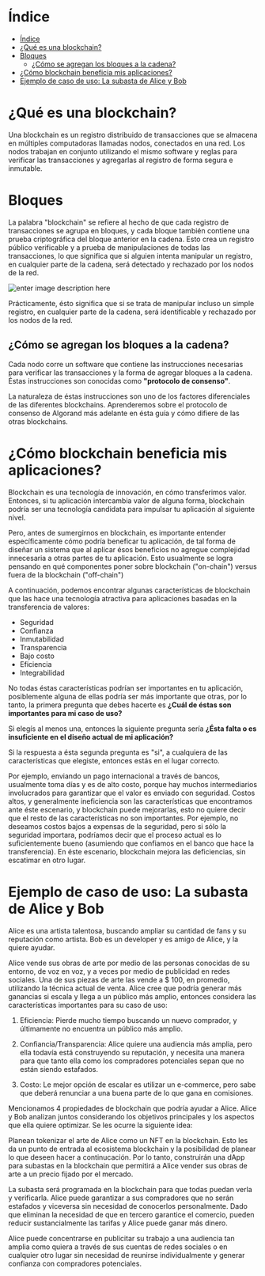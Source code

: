 # Índice

- [Índice](#índice)
- [¿Qué es una blockchain?](#qué-es-una-blockchain)
- [Bloques](#bloques)
  - [¿Cómo se agregan los bloques a la cadena?](#cómo-se-agregan-los-bloques-a-la-cadena)
- [¿Cómo blockchain beneficia mis aplicaciones?](#cómo-blockchain-beneficia-mis-aplicaciones)
- [Ejemplo de caso de uso: La subasta de Alice y Bob](#ejemplo-de-caso-de-uso-la-subasta-de-alice-y-bob)


# ¿Qué es una blockchain?

Una blockchain es un registro distribuido de transacciones que se almacena en múltiples computadoras llamadas nodos, conectados en una red. Los nodos trabajan en conjunto utilizando el mismo software y reglas para verificar las transacciones y agregarlas al registro de forma segura e inmutable.


# Bloques

La palabra "blockchain" se refiere al hecho de que cada registro de transacciones se agrupa en bloques, y cada bloque también contiene una prueba criptográfica del bloque anterior en la cadena. Esto crea un registro público verificable y a prueba de manipulaciones de todas las transacciones, lo que significa que si alguien intenta manipular un registro, en cualquier parte de la cadena, será detectado y rechazado por los nodos de la red.

![enter image description here](https://github.com/jmsalinas88/algorand/blob/main/static/blockchain.png)

Prácticamente, ésto significa que si se trata de manipular incluso un simple registro, en cualquier parte de la cadena, será identificable y rechazado por los nodos de la red. 

## ¿Cómo se agregan los bloques a la cadena?

Cada nodo corre un software que contiene las instrucciones necesarias para verificar las transacciones y la forma de agregar bloques a la cadena. Éstas instrucciones son conocidas como **"protocolo de consenso"**. 

La naturaleza de éstas instrucciones  son uno de los factores diferenciales de las diferentes blockchains. Aprenderemos sobre el protocolo de consenso de Algorand más adelante en ésta guía y cómo difiere de las otras blockchains. 

# ¿Cómo blockchain beneficia mis aplicaciones?

Blockchain es una tecnología de innovación, en cómo transferimos valor. Entonces, si tu aplicación intercambia valor de alguna forma, blockchain podría ser una tecnología candidata para impulsar tu aplicación al siguiente nivel. 

Pero, antes de sumergirnos en blockchain, es importante entender específicamente cómo podría beneficar tu aplicación, de tal forma de diseñar un sistema que al aplicar ésos beneficios no agregue complejidad innecesaria a otras partes de tu aplicación. Esto usualmente se logra pensando en qué componentes poner sobre blockchain ("on-chain") versus fuera de la blockchain ("off-chain") 

A continuación, podemos encontrar algunas características de blockchain que las hace una tecnología atractiva para aplicaciones basadas en la transferencia de valores: 

 - Seguridad
 - Confianza
 - Inmutabilidad
 - Transparencia
 - Bajo costo
 - Eficiencia
 - Integrabilidad
 
 No todas éstas características podrían ser importantes en tu aplicación, posiblemente alguna de ellas podría ser más importante que otras, por lo tanto, la primera pregunta que debes hacerte es **¿Cuál de éstas son importantes para mi caso de uso?**
 
 Si elegís al menos una, entonces la siguiente pregunta sería **¿Ésta falta o es insuficiente en el diseño actual de mi aplicación?**
 
 Si la respuesta a ésta segunda pregunta es "si", a cualquiera de las características que elegiste, entonces estás en el lugar correcto. 
 
Por ejemplo, enviando un pago internacional a través de bancos, usualmente toma días y es de alto costo, porque hay muchos intermediarios involucrados para garantizar que el valor es enviado con seguridad. Costos altos, y generalmente ineficiencia son las características que encontramos ante éste escenario, y blockchain puede mejorarlas, esto no quiere decir que el resto de las características no son importantes. Por ejemplo, no deseamos costos bajos a expensas de la seguridad, pero si sólo la seguridad importara, podríamos decir que el proceso actual es lo suficientemente bueno (asumiendo que confiamos en el banco que hace la transferencia). En éste escenario, blockchain mejora las deficiencias, sin escatimar en otro lugar. 

# Ejemplo de caso de uso: La subasta de Alice y Bob

Alice es una artista talentosa, buscando ampliar su cantidad de fans y su reputación como artista.
Bob es un developer y es amigo de Alice, y la quiere ayudar. 

Alice vende sus obras de arte por medio de las personas conocidas de su entorno, de voz en voz, y a veces por medio de publicidad en redes sociales. Una de sus piezas de arte las vende a $ 100, en promedio, utilizando la técnica actual de venta. Alice cree que podría generar más ganancias si escala y llega a un público más amplio, entonces considera las características importantes para su caso de uso: 

 1. Eficiencia: Pierde mucho tiempo buscando un nuevo comprador, y últimamente no encuentra un público más amplio. 


 2. Confiancia/Transparencia: Alice quiere una audiencia más amplia, pero ella todavía está construyendo su reputación, y necesita una manera para que tanto ella como los compradores potenciales sepan que no están siendo estafados. 


 3. Costo: Le mejor opción de escalar es utilizar un e-commerce, pero sabe que deberá renunciar a una buena parte de lo que gana en comisiones. 

 Mencionamos 4 propiedades de blockchain que podría ayudar a Alice. Alice y Bob analizan juntos considerando los objetivos principales y los aspectos que ella quiere optimizar. Se les ocurre la siguiente idea: 

 Planean tokenizar el arte de Alice como un NFT en la blockchain. Esto les da un punto de entrada al ecosistema blockchain y la posibilidad de planear lo que deseen hacer a continucación. Por lo tanto, construirán una dApp para subastas en la blockchain que permitirá a Alice vender sus obras de arte a un precio fijado por el mercado. 

 La subasta será programada en la blockchain para que todas puedan verla y verificarla. Alice puede garantizar a sus compradores que no serán estafados y viceversa sin necesidad de conocerlos personalmente. Dado que eliminan la necesidad de que en tercero garantice el comercio, pueden reducir sustancialmente las tarifas y Alice puede ganar más dinero. 

 Alice puede concentrarse en publicitar su trabajo a una audiencia tan amplia como quiera a través de sus cuentas de redes sociales o en cualquier otro lugar sin necesidad de reunirse individualmente y generar confianza con compradores potenciales.
